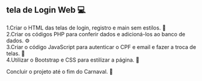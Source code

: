 ## tela de Login Web :computer:

1.Criar o HTML das telas de login, registro e main sem estilos. :page_facing_up:  
2.Criar os códigos PHP para conferir dados e adicioná-los ao banco de dados. :gear:  
3.Criar o código JavaScript para autenticar o CPF e email e fazer a troca de telas. :key:  
4.Utilizar o Bootstrap e CSS para estilizar a página. :art:


Concluir o projeto até o fim do Carnaval. :checkered_flag:  
